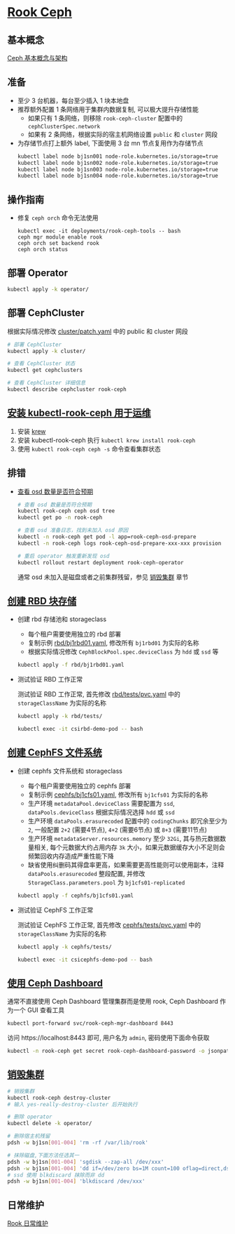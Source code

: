 # [Rook Ceph](https://rook.io/)

## 基本概念

[Ceph 基本概念与架构](https://www.redbooks.ibm.com/abstracts/redp5721.html)

## 准备

- 至少 3 台机器，每台至少插入 1 块本地盘
- 推荐额外配置 1 条网络用于集群内数据复制, 可以极大提升存储性能
  - 如果只有 1 条网络，则移除 `rook-ceph-cluster` 配置中的 `cephClusterSpec.network`
  - 如果有 2 条网络，根据实际的宿主机网络设置 `public` 和 `cluster` 网段
- 为存储节点打上额外 label, 下面使用 3 台 mn 节点复用作为存储节点
  ```sh
  kubectl label node bj1sn001 node-role.kubernetes.io/storage=true
  kubectl label node bj1sn002 node-role.kubernetes.io/storage=true
  kubectl label node bj1sn003 node-role.kubernetes.io/storage=true
  kubectl label node bj1sn004 node-role.kubernetes.io/storage=true
  ```
 
## 操作指南
 
- 修复 `ceph orch` 命令无法使用
  ```shell
  kubectl exec -it deployments/rook-ceph-tools -- bash
  ceph mgr module enable rook
  ceph orch set backend rook
  ceph orch status
  ```

## 部署 Operator

  ```sh
  kubectl apply -k operator/
  ```

## 部署 CephCluster

  根据实际情况修改 [cluster/patch.yaml](./cluster/patch.yaml) 中的 public 和 cluster 网段

  ```sh
  # 部署 CephCluster
  kubectl apply -k cluster/

  # 查看 CephCluster 状态
  kubectl get cephclusters

  # 查看 CephCluster 详细信息
  kubectl describe cephcluster rook-ceph
  ```

## [安装 kubectl-rook-ceph 用于运维](https://github.com/rook/kubectl-rook-ceph)

1. 安装 [krew](https://krew.sigs.k8s.io/docs/user-guide/setup/install/)
2. 安装 kubectl-rook-ceph 执行 `kubectl krew install rook-ceph`
3. 使用 `kubectl rook-ceph ceph -s` 命令查看集群状态

## 排错

* [查看 osd 数量是否符合预期](https://rook.io/docs/rook/latest-release/Troubleshooting/ceph-common-issues/?h=osd+prepare#solution_4)

  ```sh
  # 查看 osd 数量是否符合预期
  kubectl rook-ceph ceph osd tree
  kubectl get po -n rook-ceph

  # 查看 osd 准备日志，找到未加入 osd 原因
  kubectl -n rook-ceph get pod -l app=rook-ceph-osd-prepare
  kubectl -n rook-ceph logs rook-ceph-osd-prepare-xxx-xxx provision

  # 重启 operator 触发重新发现 osd
  kubectl rollout restart deployment rook-ceph-operator
  ```

  通常 osd 未加入是磁盘或者之前集群残留，参见 [销毁集群](#销毁集群) 章节

## [创建 RBD 块存储](https://rook.io/docs/rook/latest-release/CRDs/Block-Storage/ceph-block-pool-crd/)

* 创建 rbd 存储池和 storageclass

  * 每个租户需要使用独立的 rbd 部署
  * 复制示例 [rbd/bj1rbd01.yaml](./rbd/bj1rbd01.yaml), 修改所有 `bj1rbd01` 为实际的名称
  * 根据实际情况修改 `CephBlockPool.spec.deviceClass` 为 `hdd` 或 `ssd` 等

  ```bash
  kubectl apply -f rbd/bj1rbd01.yaml
  ```

* 测试验证 RBD 工作正常

  测试验证 RBD 工作正常, 首先修改 [rbd/tests/pvc.yaml](./rbd/tests/pvc.yaml) 中的 `storageClassName` 为实际的名称

  ```bash
  kubectl apply -k rbd/tests/

  kubectl exec -it csirbd-demo-pod -- bash
  ```

## [创建 CephFS 文件系统](https://rook.io/docs/rook/latest-release/CRDs/Shared-Filesystem/ceph-filesystem-crd/)

* 创建 cephfs 文件系统和 storageclass

  * 每个租户需要使用独立的 cephfs 部署
  * 复制示例 [cephfs/bj1cfs01.yaml](./cephfs/bj1cfs01.yaml), 修改所有 `bj1cfs01` 为实际的名称
  * 生产环境 `metadataPool.deviceClass` 需要配置为 `ssd`, `dataPools.deviceClass` 根据实际情况选择 `hdd` 或 `ssd`
  * 生产环境 `dataPools.erasurecoded` 配置中的 `codingChunks` 即冗余至少为 `2`, 一般配置 `2+2` (需要4节点), `4+2` (需要6节点) 或 `8+3` (需要11节点)
  * 生产环境 `metadataServer.resources.memory` 至少 `32Gi`, 其与热元数据数量相关, 每个元数据大约占用内存 `3k` 大小，如果元数据缓存大小不足则会频繁回收内存造成严重性能下降
  * 缺省使用纠删码其得盘率更高，如果需要更高性能则可以使用副本，注释 `dataPools.erasurecoded` 整段配置, 并修改 `StorageClass.parameters.pool` 为 `bj1cfs01-replicated`

  ```bash
  kubectl apply -f cephfs/bj1cfs01.yaml
  ```

* 测试验证 CephFS 工作正常

  测试验证 CephFS 工作正常, 首先修改 [cephfs/tests/pvc.yaml](./cephfs/tests/pvc.yaml) 中的 `storageClassName` 为实际的名称

  ```bash
  kubectl apply -k cephfs/tests/

  kubectl exec -it csicephfs-demo-pod -- bash
  ```

## [使用 Ceph Dashboard](https://rook.io/docs/rook/latest-release/Storage-Configuration/Monitoring/ceph-dashboard/)

通常不直接使用 Ceph Dashboard 管理集群而是使用 rook, Ceph Dashboard 作为一个 GUI 查看工具

```bash
kubectl port-forward svc/rook-ceph-mgr-dashboard 8443
```

访问 https://localhost:8443 即可, 用户名为 `admin`, 密码使用下面命令获取

```bash
kubectl -n rook-ceph get secret rook-ceph-dashboard-password -o jsonpath="{['data']['password']}" | base64 --decode && echo
```

## [销毁集群](https://rook.io/docs/rook/latest-release/Getting-Started/ceph-teardown/)

```bash
# 销毁集群
kubectl rook-ceph destroy-cluster
# 输入 yes-really-destroy-cluster 后开始执行

# 删除 operator
kubectl delete -k operator/

# 删除宿主机残留
pdsh -w bj1sn[001-004] 'rm -rf /var/lib/rook'

# 抹除磁盘,下面方法任选其一
pdsh -w bj1sn[001-004] 'sgdisk --zap-all /dev/xxx'
pdsh -w bj1sn[001-004] 'dd if=/dev/zero bs=1M count=100 oflag=direct,dsync of=/dev/xxx'
# ssd 使用 blkdiscard 抹除而非 dd
pdsh -w bj1sn[001-004] 'blkdiscard /dev/xxx'
```

## 日常维护

[Rook 日常维护](./day-2.md)